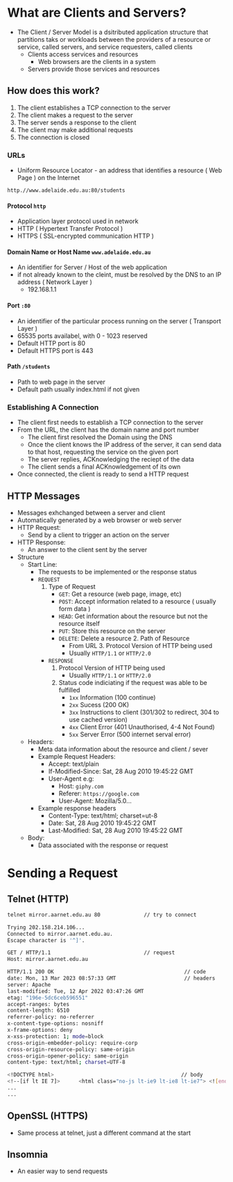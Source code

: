 # What are Clients and Servers?

- The Client / Server Model is a dsitributed application structure that partitions taks or workloads between the providers of a resource or service, called servers, and service requesters, called clients
	- Clients access services and resources 
		- Web browsers are the clients in a system
	- Servers provide those services and resources

## How does this work?

1. The client establishes a TCP connection to the server
2. The client makes a request to the server
3. The server sends a response to the client
4. The client may make additional requests
5. The connection is closed

### URLs

- Uniform Resource Locator - an address that identifies a resource ( Web Page ) on the Internet

```
http.//www.adelaide.edu.au:80/students
```

#### Protocol `http`
- Application layer protocol used in network
- HTTP ( Hypertext Transfer Protocol )
- HTTPS ( SSL-encrypted communication HTTP )

#### Domain Name or Host Name `www.adelaide.edu.au`
- An identifier for Server / Host of the web application
- if not already known to the cleint, must be resolved by the DNS to an IP address ( Network Layer )
	- 192.168.1.1

#### Port `:80`

- An identifier of the particular process running on the server ( Transport Layer )
- 65535 ports availabel, with 0 - 1023 reserved
- Default HTTP port is 80
- Default HTTPS port is 443

#### Path `/students`

- Path to web page in the server
- Default path usually index.html if not given

### Establishing A Connection
- The client first needs to establish a TCP connection to the server
- From the URL, the client has the domain name and port number
	- The client first resolved the Domain using the DNS
	- Once the client knows the IP address of the server, it can send data to that host, requesting the service on the given port
	- The server replies, ACKnowledging the reciept of the data
	- The client sends a final ACKnowledgement of its own
- Once connected, the client is ready to send a HTTP request
## HTTP Messages

- Messages exhchanged between a server and client
- Automatically generated by a web browser or web server
- HTTP Request:
	- Send by a client to trigger an action on the server
- HTTP Response:
	- An answer to the client sent by the server
- Structure
	- Start Line:
		- The requests to be implemented or the response status
		- `REQUEST`
			1. Type of Request
				- `GET`: Get a resource (web page, image, etc)
				- `POST`: Accept information related to a resource (  usually form data )
				- `HEAD`: Get information about the resource but not the resource itself
				- `PUT`: Store this resource on the server
				- `DELETE`: Delete a resource
			  2. Path of Resource
				  - From URL
			  3. Protocol Version of HTTP being used
				  - Usually `HTTP/1.1` or `HTTP/2.0`
		  - `RESPONSE`
			  1. Protocol Version of HTTP being used
				  - Usually `HTTP/1.1` or `HTTP/2.0`
			  2. Status code indiciating if the request was able to be fulfilled
				  - `1xx` Information (100 continue)
				  - `2xx` Sucess (200 OK)
				  - `3xx` Instructions to client (301/302 to redirect, 304 to use cached version)
				  - `4xx` Client Error (401 Unauthorised, 4-4 Not Found)
				  - `5xx` Server Error (500 internet serval error)
	- Headers:
		- Meta data information about the resource and client / sever
		- Example Request Headers:
			- Accept: text/plain
			- If-Modified-Since: Sat, 28 Aug 2010 19:45:22 GMT
			- User-Agent e.g:
				- Host: `giphy.com`
				- Referer: `https://google.com`
				- User-Agent: Mozilla/5.0...
		- Example response headers
			- Content-Type: text/html; charset=ut-8
			- Date: Sat, 28 Aug 2010 19:45:22 GMT
			- Last-Modified: Sat, 28 Aug 2010 19:45:22 GMT
	- Body:
		- Data associated with the response or request

# Sending a Request

## Telnet (HTTP)

```bash
telnet mirror.aarnet.edu.au 80              // try to connect

Trying 202.158.214.106...
Connected to mirror.aarnet.edu.au.
Escape character is '^]'.

GET / HTTP/1.1                              // request
Host: mirror.aarnet.edu.au
```

```bash
HTTP/1.1 200 OK                                          // code
date: Mon, 13 Mar 2023 08:57:33 GMT                      // headers
server: Apache
last-modified: Tue, 12 Apr 2022 03:47:26 GMT
etag: "196e-5dc6ceb596551"
accept-ranges: bytes
content-length: 6510
referrer-policy: no-referrer
x-content-type-options: nosniff
x-frame-options: deny
x-xss-protection: 1; mode=block
cross-origin-embedder-policy: require-corp
cross-origin-resource-policy: same-origin
cross-origin-opener-policy: same-origin
content-type: text/html; charset=UTF-8

<!DOCTYPE html>                                         // body
<!--[if lt IE 7]>      <html class="no-js lt-ie9 lt-ie8 lt-ie7"> <![endif]-->
...
...
```

## OpenSSL (HTTPS)
- Same process at telnet, just a different command at the start


## Insomnia
- An easier way to send requests